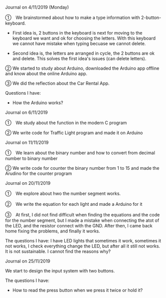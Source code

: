 Journal on 4/11/2019 (Monday)

 ①　We brainstormed about how to make a type information with 2-button-keyboard.
  
  - First idea is, 2 buttons in the keyboard is next for moving to the keyboard we want and ok for choosing the letters. With this keyboard we cannot have mistake when typing becuase we cannot delete.
   
   - Second idea is, the letters are arranged in cycle, the 2 buttons are ok and delete. This solves the first idea's issues (can delete letters).
    
 ② We started to study about Arduino, downloaded the Arduino app offline and know about the online Arduino app.
 
 ③ We did the reflection about the Car Rental App.
 
 Questions I have: 
  - How the Arduino works?
     
Journal on 6/11/2019

①　We study about the function in the modern C program

② We write code for Traffic Light program and made it on Arduino


Journal on 11/11/2019

①　We learn about the binary number and how to convert from decimal number to binary number

② We write code for counter the binary number from 1 to 15 and made the Arudino for the counter program

Journal on 20/11/2019

①　We explore about hwo the number segment works.

②　We write the equation for each light and made a Arduino for it

③　At first, I did not find difficult when finding the equations and the code for the number segment, but I made a mistake when connecting the atot of the LED, and the resistor connect with the GND. After then, I came back home fixing the problems, and finally it works. 

The questions I have: I have LED lights that sometimes it work, sometimes it not works, I check everything change the LED, but after all it still not works. It is not sustainable. I cannot find the reasons why?

Journal  on 25/11/2019
 
We start to design the input system with two buttons.

The questions I have: 
 + How to read the press button when we press it twice or hold it?






